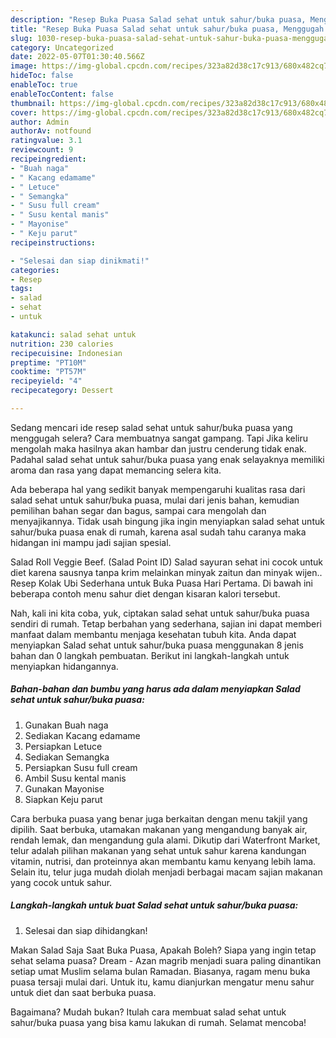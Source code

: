 ```yaml
---
description: "Resep Buka Puasa Salad sehat untuk sahur/buka puasa, Menggugah Selera"
title: "Resep Buka Puasa Salad sehat untuk sahur/buka puasa, Menggugah Selera"
slug: 1030-resep-buka-puasa-salad-sehat-untuk-sahur-buka-puasa-menggugah-selera
category: Uncategorized
date: 2022-05-07T01:30:40.566Z
image: https://img-global.cpcdn.com/recipes/323a82d38c17c913/680x482cq70/salad-sehat-untuk-sahurbuka-puasa-foto-resep-utama.jpg
hideToc: false
enableToc: true
enableTocContent: false
thumbnail: https://img-global.cpcdn.com/recipes/323a82d38c17c913/680x482cq70/salad-sehat-untuk-sahurbuka-puasa-foto-resep-utama.jpg
cover: https://img-global.cpcdn.com/recipes/323a82d38c17c913/680x482cq70/salad-sehat-untuk-sahurbuka-puasa-foto-resep-utama.jpg
author: Admin
authorAv: notfound
ratingvalue: 3.1
reviewcount: 9
recipeingredient:
- "Buah naga"
- " Kacang edamame"
- " Letuce"
- " Semangka"
- " Susu full cream"
- " Susu kental manis"
- " Mayonise"
- " Keju parut"
recipeinstructions:

- "Selesai dan siap dinikmati!"
categories:
- Resep
tags:
- salad
- sehat
- untuk

katakunci: salad sehat untuk 
nutrition: 230 calories
recipecuisine: Indonesian
preptime: "PT10M"
cooktime: "PT57M"
recipeyield: "4"
recipecategory: Dessert

---
```



Sedang mencari ide resep salad sehat untuk sahur/buka puasa yang menggugah selera? Cara membuatnya sangat gampang. Tapi Jika keliru mengolah maka hasilnya akan hambar dan justru cenderung tidak enak. Padahal salad sehat untuk sahur/buka puasa yang enak selayaknya memiliki aroma dan rasa yang dapat memancing selera kita.


Ada beberapa hal yang sedikit banyak mempengaruhi kualitas rasa dari salad sehat untuk sahur/buka puasa, mulai dari jenis bahan, kemudian pemilihan bahan segar dan bagus, sampai cara mengolah dan menyajikannya. Tidak usah bingung jika ingin menyiapkan salad sehat untuk sahur/buka puasa enak di rumah, karena asal sudah tahu caranya maka hidangan ini mampu jadi sajian spesial.

Salad Roll Veggie Beef. (Salad Point ID) Salad sayuran sehat ini cocok untuk diet karena sausnya tanpa krim melainkan minyak zaitun dan minyak wijen.. Resep Kolak Ubi Sederhana untuk Buka Puasa Hari Pertama. Di bawah ini beberapa contoh menu sahur diet dengan kisaran kalori tersebut.


Nah, kali ini kita coba, yuk, ciptakan salad sehat untuk sahur/buka puasa sendiri di rumah. Tetap berbahan yang sederhana, sajian ini dapat memberi manfaat dalam membantu menjaga kesehatan tubuh kita. Anda dapat menyiapkan Salad sehat untuk sahur/buka puasa menggunakan 8 jenis bahan dan 0 langkah pembuatan. Berikut ini langkah-langkah untuk menyiapkan hidangannya.

<!--inarticleads1-->

##### Bahan-bahan dan bumbu yang harus ada dalam menyiapkan Salad sehat untuk sahur/buka puasa:

1. Gunakan Buah naga
1. Sediakan  Kacang edamame
1. Persiapkan  Letuce
1. Sediakan  Semangka
1. Persiapkan  Susu full cream
1. Ambil  Susu kental manis
1. Gunakan  Mayonise
1. Siapkan  Keju parut


Cara berbuka puasa yang benar juga berkaitan dengan menu takjil yang dipilih. Saat berbuka, utamakan makanan yang mengandung banyak air, rendah lemak, dan mengandung gula alami. Dikutip dari Waterfront Market, telur adalah pilihan makanan yang sehat untuk sahur karena kandungan vitamin, nutrisi, dan proteinnya akan membantu kamu kenyang lebih lama. Selain itu, telur juga mudah diolah menjadi berbagai macam sajian makanan yang cocok untuk sahur. 

<!--inarticleads2-->

##### Langkah-langkah untuk buat Salad sehat untuk sahur/buka puasa:


1. Selesai dan siap dihidangkan!

Makan Salad Saja Saat Buka Puasa, Apakah Boleh? Siapa yang ingin tetap sehat selama puasa? Dream - Azan magrib menjadi suara paling dinantikan setiap umat Muslim selama bulan Ramadan. Biasanya, ragam menu buka puasa tersaji mulai dari. Untuk itu, kamu dianjurkan mengatur menu sahur untuk diet dan saat berbuka puasa. 

Bagaimana? Mudah bukan? Itulah cara membuat salad sehat untuk sahur/buka puasa yang bisa kamu lakukan di rumah. Selamat mencoba!
